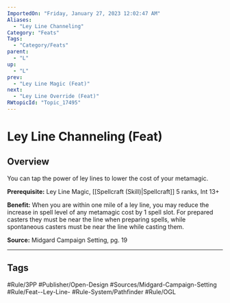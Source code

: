 ```yaml
---
ImportedOn: "Friday, January 27, 2023 12:02:47 AM"
Aliases:
  - "Ley Line Channeling"
Category: "Feats"
Tags:
  - "Category/Feats"
parent:
  - "L"
up:
  - "L"
prev:
  - "Ley Line Magic (Feat)"
next:
  - "Ley Line Override (Feat)"
RWtopicId: "Topic_17495"
---
```

# Ley Line Channeling (Feat)
## Overview
You can tap the power of ley lines to lower the cost of your metamagic.

**Prerequisite:** Ley Line Magic, [[Spellcraft (Skill)|Spellcraft]] 5 ranks, Int 13+

**Benefit:** When you are within one mile of a ley line, you may reduce the increase in spell level of any metamagic cost by 1 spell slot. For prepared casters they must be near the line when preparing spells, while spontaneous casters must be near the line while casting them.

**Source:** Midgard Campaign Setting, pg. 19


---
## Tags
#Rule/3PP #Publisher/Open-Design #Sources/Midgard-Campaign-Setting #Rule/Feat--Ley-Line- #Rule-System/Pathfinder #Rule/OGL

